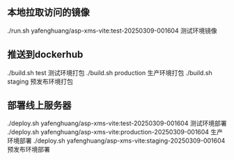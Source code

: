 ## 本地拉取访问的镜像

./run.sh yafenghuang/asp-xms-vite:test-20250309-001604 测试环境镜像

## 推送到dockerhub

./build.sh test 测试环境打包
./build.sh production 生产环境打包
./build.sh staging 预发布环境打包

## 部署线上服务器

./deploy.sh yafenghuang/asp-xms-vite:test-20250309-001604 测试环境部署
./deploy.sh yafenghuang/asp-xms-vite:production-20250309-001604 生产环境部署
./deploy.sh yafenghuang/asp-xms-vite:staging-20250309-001604 预发布环境部署
